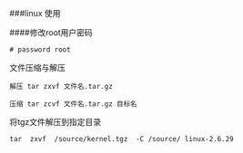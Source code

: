 ###linux 使用

####修改root用户密码

```
# password root

```

文件压缩与解压

```
解压 tar zxvf 文件名.tar.gz

压缩 tar zcvf 文件名.tar.gz 目标名

```
将tgz文件解压到指定目录

	tar  zxvf  /source/kernel.tgz  -C /source/ linux-2.6.29





